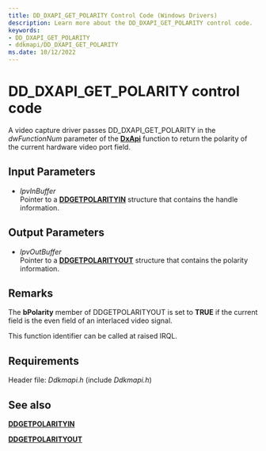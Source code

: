 ```yaml
---
title: DD_DXAPI_GET_POLARITY Control Code (Windows Drivers)
description: Learn more about the DD_DXAPI_GET_POLARITY control code.
keywords:
- DD_DXAPI_GET_POLARITY
- ddkmapi/DD_DXAPI_GET_POLARITY
ms.date: 10/12/2022
---
```


# DD\_DXAPI\_GET\_POLARITY control code

A video capture driver passes DD\_DXAPI\_GET\_POLARITY in the *dwFunctionNum* parameter of the [**DxApi**](nf-dxapi-dxapi.md) function to return the polarity of the current hardware video port field.

## Input Parameters

- *lpvInBuffer*  
    Pointer to a [**DDGETPOLARITYIN**](/windows/win32/api/ddkmapi/ns-ddkmapi-ddgetpolarityin) structure that contains the handle information.

## Output Parameters

- *lpvOutBuffer*  
    Pointer to a [**DDGETPOLARITYOUT**](/windows/win32/api/ddkmapi/ns-ddkmapi-ddgetpolarityout) structure that contains the polarity information.

## Remarks

The **bPolarity** member of DDGETPOLARITYOUT is set to **TRUE** if the current field is the even field of an interlaced video signal.

This function identifier can be called at raised IRQL.

## Requirements

Header file: *Ddkmapi.h* (include *Ddkmapi.h*)

## See also

[**DDGETPOLARITYIN**](/windows/win32/api/ddkmapi/ns-ddkmapi-ddgetpolarityin)

[**DDGETPOLARITYOUT**](/windows/win32/api/ddkmapi/ns-ddkmapi-ddgetpolarityout)
